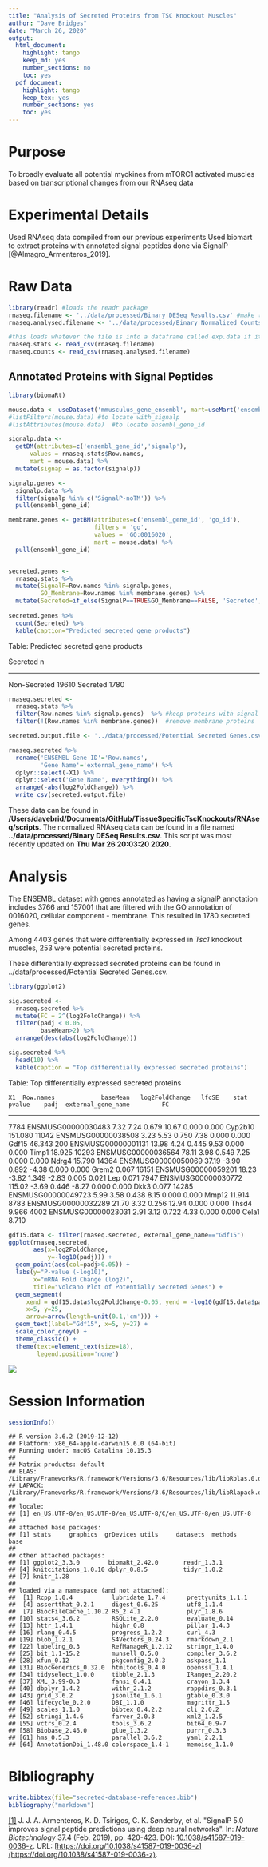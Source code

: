 ```yaml
---
title: "Analysis of Secreted Proteins from TSC Knockout Muscles"
author: "Dave Bridges"
date: "March 26, 2020"
output:
  html_document:
    highlight: tango
    keep_md: yes
    number_sections: no
    toc: yes
  pdf_document:
    highlight: tango
    keep_tex: yes
    number_sections: yes
    toc: yes
---
```




# Purpose

To broadly evaluate all potential myokines from mTORC1 activated muscles based on transcriptional changes from our RNAseq data 

# Experimental Details

Used RNAseq data compiled from our previous experiments  Used biomart to extract proteins with annotated signal peptides done via SignalP [@Almagro_Armenteros_2019].

# Raw Data


```r
library(readr) #loads the readr package
rnaseq.filename <- '../data/processed/Binary DESeq Results.csv' #make this a separate line, you can use any variable you want
rnaseq.analysed.filename <- '../data/processed/Binary Normalized Counts.csv'

#this loads whatever the file is into a dataframe called exp.data if it exists
rnaseq.stats <- read_csv(rnaseq.filename)
rnaseq.counts <- read_csv(rnaseq.analysed.filename)
```

## Annotated Proteins with Signal Peptides


```r
library(biomaRt)

mouse.data <- useDataset('mmusculus_gene_ensembl', mart=useMart('ensembl'))
#listFilters(mouse.data) #to locate with_signalp
#listAttributes(mouse.data)  #to locate ensembl_gene_id

signalp.data <- 
  getBM(attributes=c('ensembl_gene_id','signalp'), 
      values = rnaseq.stats$Row.names, 
      mart = mouse.data) %>%
  mutate(signap = as.factor(signalp))

signalp.genes <-
  signalp.data %>%
  filter(signalp %in% c('SignalP-noTM')) %>%
  pull(ensembl_gene_id)

membrane.genes <- getBM(attributes=c('ensembl_gene_id', 'go_id'),
                        filters = 'go', 
                        values = 'GO:0016020',
                        mart = mouse.data) %>%
  pull(ensembl_gene_id)


secreted.genes <-
  rnaseq.stats %>%
  mutate(SignalP=Row.names %in% signalp.genes,
         GO_Membrane=Row.names %in% membrane.genes) %>%
  mutate(Secreted=if_else(SignalP==TRUE&GO_Membrane==FALSE, 'Secreted','Non-Secreted'))
  
secreted.genes %>%  
  count(Secreted) %>%
  kable(caption="Predicted secreted gene products")
```



Table: Predicted secreted gene products

Secreted            n
-------------  ------
Non-Secreted    19610
Secreted         1780

```r
rnaseq.secreted <-
  rnaseq.stats %>%
  filter(Row.names %in% signalp.genes)  %>% #keep proteins with signal peptide
  filter(!(Row.names %in% membrane.genes))  #remove membrane proteins

secreted.output.file <- '../data/processed/Potential Secreted Genes.csv'

rnaseq.secreted %>%
  rename('ENSEMBL Gene ID'='Row.names',
         'Gene Name'='external_gene_name') %>%
  dplyr::select(-X1) %>%
  dplyr::select('Gene Name', everything()) %>%
  arrange(-abs(log2FoldChange)) %>%
  write_csv(secreted.output.file)
```

These data can be found in **/Users/davebrid/Documents/GitHub/TissueSpecificTscKnockouts/RNAseq/scripts**.  The normalized RNAseq data can be found in a file named **../data/processed/Binary DESeq Results.csv**.  This script was most recently updated on **Thu Mar 26 20:03:20 2020**.

# Analysis

The ENSEMBL dataset with genes annotated as having a signalP annotation includes 3766 and 157001 that are filtered with the GO annotation of 0016020, cellular component - membrane.  This resulted in 1780 secreted genes.

Among 4403 genes that were differentially expressed in *Tsc1* knockout muscles, 253 were potential secreted proteins.

These differentially expressed secreted proteins can be found in ../data/processed/Potential Secreted Genes.csv. 


```r
library(ggplot2)

sig.secreted <- 
  rnaseq.secreted %>%
  mutate(FC = 2^(log2FoldChange)) %>%
  filter(padj < 0.05,
         baseMean>2) %>%
  arrange(desc(abs(log2FoldChange))) 

sig.secreted %>%
  head(10) %>%
  kable(caption = "Top differentially expressed secreted proteins")
```



Table: Top differentially expressed secreted proteins

    X1  Row.names             baseMean   log2FoldChange   lfcSE    stat   pvalue    padj  external_gene_name         FC
------  -------------------  ---------  ---------------  ------  ------  -------  ------  -------------------  --------
  7784  ENSMUSG00000030483        7.32             7.24   0.679   10.67    0.000   0.000  Cyp2b10               151.080
 11042  ENSMUSG00000038508        3.23             5.53   0.750    7.38    0.000   0.000  Gdf15                  46.343
   200  ENSMUSG00000001131       13.98             4.24   0.445    9.53    0.000   0.000  Timp1                  18.925
 10293  ENSMUSG00000036564       78.11             3.98   0.549    7.25    0.000   0.000  Ndrg4                  15.790
 14364  ENSMUSG00000050069       37.19            -3.90   0.892   -4.38    0.000   0.000  Grem2                   0.067
 16151  ENSMUSG00000059201       18.23            -3.82   1.349   -2.83    0.005   0.021  Lep                     0.071
  7947  ENSMUSG00000030772      115.02            -3.69   0.446   -8.27    0.000   0.000  Dkk3                    0.077
 14285  ENSMUSG00000049723        5.99             3.58   0.438    8.15    0.000   0.000  Mmp12                  11.914
  8783  ENSMUSG00000032289       21.70             3.32   0.256   12.94    0.000   0.000  Thsd4                   9.966
  4002  ENSMUSG00000023031        2.91             3.12   0.722    4.33    0.000   0.000  Cela1                   8.710

```r
gdf15.data <- filter(rnaseq.secreted, external_gene_name=="Gdf15")  
ggplot(rnaseq.secreted,
       aes(x=log2FoldChange,
           y=-log10(padj))) +
  geom_point(aes(col=padj>0.05)) +
  labs(y="P-value (-log10)",
       x="mRNA Fold Change (log2)",
       title="Volcano Plot of Potentially Secreted Genes") +
  geom_segment(
     xend = gdf15.data$log2FoldChange-0.05, yend = -log10(gdf15.data$padj)+1,
     x=5, y=25,
     arrow=arrow(length=unit(0.1,'cm'))) +
  geom_text(label="Gdf15", x=5, y=27) +
  scale_color_grey() +
  theme_classic() +
  theme(text=element_text(size=18),
        legend.position='none')
```

![](figure/potential-secreted-proteins-1.png)<!-- -->


# Session Information


```r
sessionInfo()
```

```
## R version 3.6.2 (2019-12-12)
## Platform: x86_64-apple-darwin15.6.0 (64-bit)
## Running under: macOS Catalina 10.15.3
## 
## Matrix products: default
## BLAS:   /Library/Frameworks/R.framework/Versions/3.6/Resources/lib/libRblas.0.dylib
## LAPACK: /Library/Frameworks/R.framework/Versions/3.6/Resources/lib/libRlapack.dylib
## 
## locale:
## [1] en_US.UTF-8/en_US.UTF-8/en_US.UTF-8/C/en_US.UTF-8/en_US.UTF-8
## 
## attached base packages:
## [1] stats     graphics  grDevices utils     datasets  methods   base     
## 
## other attached packages:
## [1] ggplot2_3.3.0        biomaRt_2.42.0       readr_1.3.1         
## [4] knitcitations_1.0.10 dplyr_0.8.5          tidyr_1.0.2         
## [7] knitr_1.28          
## 
## loaded via a namespace (and not attached):
##  [1] Rcpp_1.0.4           lubridate_1.7.4      prettyunits_1.1.1   
##  [4] assertthat_0.2.1     digest_0.6.25        utf8_1.1.4          
##  [7] BiocFileCache_1.10.2 R6_2.4.1             plyr_1.8.6          
## [10] stats4_3.6.2         RSQLite_2.2.0        evaluate_0.14       
## [13] httr_1.4.1           highr_0.8            pillar_1.4.3        
## [16] rlang_0.4.5          progress_1.2.2       curl_4.3            
## [19] blob_1.2.1           S4Vectors_0.24.3     rmarkdown_2.1       
## [22] labeling_0.3         RefManageR_1.2.12    stringr_1.4.0       
## [25] bit_1.1-15.2         munsell_0.5.0        compiler_3.6.2      
## [28] xfun_0.12            pkgconfig_2.0.3      askpass_1.1         
## [31] BiocGenerics_0.32.0  htmltools_0.4.0      openssl_1.4.1       
## [34] tidyselect_1.0.0     tibble_2.1.3         IRanges_2.20.2      
## [37] XML_3.99-0.3         fansi_0.4.1          crayon_1.3.4        
## [40] dbplyr_1.4.2         withr_2.1.2          rappdirs_0.3.1      
## [43] grid_3.6.2           jsonlite_1.6.1       gtable_0.3.0        
## [46] lifecycle_0.2.0      DBI_1.1.0            magrittr_1.5        
## [49] scales_1.1.0         bibtex_0.4.2.2       cli_2.0.2           
## [52] stringi_1.4.6        farver_2.0.3         xml2_1.2.5          
## [55] vctrs_0.2.4          tools_3.6.2          bit64_0.9-7         
## [58] Biobase_2.46.0       glue_1.3.2           purrr_0.3.3         
## [61] hms_0.5.3            parallel_3.6.2       yaml_2.2.1          
## [64] AnnotationDbi_1.48.0 colorspace_1.4-1     memoise_1.1.0
```

# Bibliography


```r
write.bibtex(file="secreted-database-references.bib")
bibliography("markdown")
```

<a
name=bib-Almagro_Armenteros_2019></a>[[1]](#cite-Almagro_Armenteros_2019)
J. J. A. Armenteros, K. D. Tsirigos, C. K. Sønderby, et al. "SignalP
5.0 improves signal peptide predictions using deep neural networks".
In: _Nature Biotechnology_ 37.4 (Feb. 2019), pp. 420-423. DOI:
[10.1038/s41587-019-0036-z](https://doi.org/10.1038%2Fs41587-019-0036-z).
URL:
[https://doi.org/10.1038/s41587-019-0036-z](https://doi.org/10.1038/s41587-019-0036-z).
